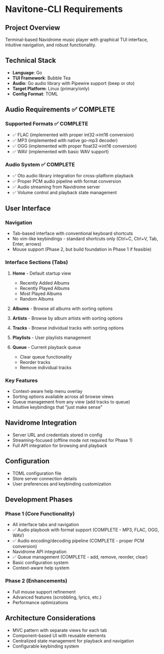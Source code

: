 # Navitone-CLI Requirements

## Project Overview
Terminal-based Navidrome music player with graphical TUI interface, intuitive navigation, and robust functionality.

## Technical Stack
- **Language**: Go
- **TUI Framework**: Bubble Tea
- **Audio**: Go audio library with Pipewire support (beep or oto)
- **Target Platform**: Linux (primary/only)
- **Config Format**: TOML

## Audio Requirements ✅ COMPLETE
### Supported Formats ✅ COMPLETE
- ✅ FLAC (implemented with proper int32→int16 conversion)
- ✅ MP3 (implemented with native go-mp3 decoder)
- ✅ OGG (implemented with proper float32→int16 conversion)
- ✅ WAV (implemented with basic WAV support)

### Audio System ✅ COMPLETE
- ✅ Oto audio library integration for cross-platform playback
- ✅ Proper PCM audio pipeline with format conversion
- ✅ Audio streaming from Navidrome server
- ✅ Volume control and playback state management

## User Interface

### Navigation
- Tab-based interface with conventional keyboard shortcuts
- No vim-like keybindings - standard shortcuts only (Ctrl+C, Ctrl+V, Tab, Enter, arrows)
- Mouse support (Phase 2, but build foundation in Phase 1 if feasible)

### Interface Sections (Tabs)
1. **Home** - Default startup view
   - Recently Added Albums
   - Recently Played Albums
   - Most Played Albums
   - Random Albums

2. **Albums** - Browse all albums with sorting options

3. **Artists** - Browse by album artists with sorting options

4. **Tracks** - Browse individual tracks with sorting options

5. **Playlists** - User playlists management

6. **Queue** - Current playback queue
   - Clear queue functionality
   - Reorder tracks
   - Remove individual tracks

### Key Features
- Context-aware help menu overlay
- Sorting options available across all browse views
- Queue management from any view (add tracks to queue)
- Intuitive keybindings that "just make sense"

## Navidrome Integration
- Server URL and credentials stored in config
- Streaming-focused (offline mode not required for Phase 1)
- Full API integration for browsing and playback

## Configuration
- TOML configuration file
- Store server connection details
- User preferences and keybinding customization

## Development Phases

### Phase 1 (Core Functionality)
- All interface tabs and navigation
- ✅ Audio playbook with format support (COMPLETE - MP3, FLAC, OGG, WAV)
- ✅ Audio encoding/decoding pipeline (COMPLETE - proper PCM conversion)
- Navidrome API integration
- ✅ Queue management (COMPLETE - add, remove, reorder, clear)
- Basic configuration system
- Context-aware help system

### Phase 2 (Enhancements)
- Full mouse support refinement
- Advanced features (scrobbling, lyrics, etc.)
- Performance optimizations

## Architecture Considerations
- MVC pattern with separate views for each tab
- Component-based UI with reusable elements
- Centralized state management for playback and navigation
- Configurable keybinding system